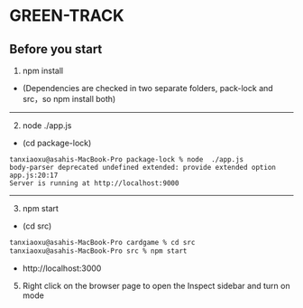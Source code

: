 # GREEN-TRACK

## Before you start
1. npm install
- (Dependencies are checked in two separate folders, pack-lock and src，so npm install both)
- -------
2. node  ./app.js
- (cd package-lock)
```
tanxiaoxu@asahis-MacBook-Pro package-lock % node  ./app.js 
body-parser deprecated undefined extended: provide extended option app.js:20:17
Server is running at http://localhost:9000
```
- ---------
3. npm start
- (cd src)
```html
tanxiaoxu@asahis-MacBook-Pro cardgame % cd src
tanxiaoxu@asahis-MacBook-Pro src % npm start
```
- http://localhost:3000
5. Right click on the browser page to open the Inspect sidebar and turn on mode




